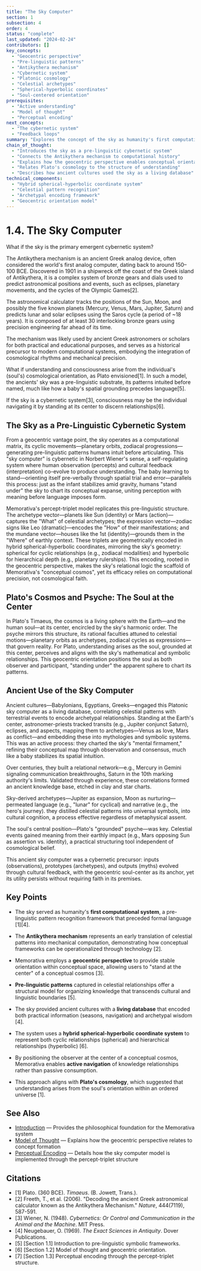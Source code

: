 ```yaml
---
title: "The Sky Computer"
section: 1
subsection: 4
order: 4
status: "complete"
last_updated: "2024-02-24"
contributors: []
key_concepts:
  - "Geocentric perspective"
  - "Pre-linguistic patterns"
  - "Antikythera mechanism"
  - "Cybernetic system"
  - "Platonic cosmology"
  - "Celestial archetypes"
  - "Spherical-hyperbolic coordinates"
  - "Soul-centered orientation"
prerequisites:
  - "Active understanding"
  - "Model of thought"
  - "Perceptual encoding"
next_concepts:
  - "The cybernetic system"
  - "Feedback loops"
summary: "Explores the concept of the sky as humanity's first computational system, a pre-linguistic cybernetic matrix that provides the structural foundation for Memorativa's conceptual organization through geocentric orientation."
chain_of_thought:
  - "Introduces the sky as a pre-linguistic cybernetic system"
  - "Connects the Antikythera mechanism to computational history"
  - "Explains how the geocentric perspective enables conceptual orientation"
  - "Relates Plato's cosmology to the structure of understanding"
  - "Describes how ancient cultures used the sky as a living database"
technical_components:
  - "Hybrid spherical-hyperbolic coordinate system"
  - "Celestial pattern recognition"
  - "Archetypal encoding framework"
  - "Geocentric orientation model"
---
```


# 1.4. The Sky Computer
What if the sky is the primary emergent cybernetic system?

The Antikythera mechanism is an ancient Greek analog device, often considered the world's first analog computer, dating back to around 150–100 BCE. Discovered in 1901 in a shipwreck off the coast of the Greek island of Antikythera, it is a complex system of bronze gears and dials used to predict astronomical positions and events, such as eclipses, planetary movements, and the cycles of the Olympic Games[2]. 

The astronomical calculator tracks the positions of the Sun, Moon, and possibly the five known planets (Mercury, Venus, Mars, Jupiter, Saturn) and predicts lunar and solar eclipses using the Saros cycle (a period of ~18 years). It is composed of at least 30 interlocking bronze gears using precision engineering far ahead of its time.

The mechanism was likely used by ancient Greek astronomers or scholars for both practical and educational purposes, and serves as a historical precursor to modern computational systems, embodying the integration of cosmological rhythms and mechanical precision.

What if understanding and consciousness arise from the individual's (soul's) cosmological orientation, as Plato envisioned[1]. In such a model, the ancients' sky was a pre-linguistic substrate, its patterns intuited before named, much like how a baby's spatial grounding precedes language[5]. 

If the sky is a cybernetic system[3], consciousness may be the individual navigating it by standing at its center to discern relationships[6]. 

## The Sky as a Pre-Linguistic Cybernetic System
From a geocentric vantage point, the sky operates as a computational matrix, its cyclic movements—planetary orbits, zodiacal progressions—generating pre-linguistic patterns humans intuit before articulating. This "sky computer" is cybernetic in Norbert Wiener's sense, a self-regulating system where human observation (percepts) and cultural feedback (interpretation) co-evolve to produce understanding. The baby learning to stand—orienting itself pre-verbally through spatial trial and error—parallels this process: just as the infant stabilizes amid gravity, humans "stand under" the sky to chart its conceptual expanse, uniting perception with meaning before language imposes form.

Memorativa's percept-triplet model replicates this pre-linguistic structure. The archetype vector—planets like Sun (identity) or Mars (action)—captures the "What" of celestial archetypes; the expression vector—zodiac signs like Leo (dramatic)—encodes the "How" of their manifestations; and the mundane vector—houses like the 1st (identity)—grounds them in the "Where" of earthly context. These triplets are geometrically encoded in hybrid spherical-hyperbolic coordinates, mirroring the sky's geometry: spherical for cyclic relationships (e.g., zodiacal modalities) and hyperbolic for hierarchical depth (e.g., planetary rulerships). This encoding, rooted in the geocentric perspective, makes the sky's relational logic the scaffold of Memorativa's "conceptual cosmos", yet its efficacy relies on computational precision, not cosmological faith.

## Plato's Cosmos and Psyche: The Soul at the Center
In Plato's Timaeus, the cosmos is a living sphere with the Earth—and the human soul—at its center, encircled by the sky's harmonic order. The psyche mirrors this structure, its rational faculties attuned to celestial motions—planetary orbits as archetypes, zodiacal cycles as expressions—that govern reality. For Plato, understanding arises as the soul, grounded at this center, perceives and aligns with the sky's mathematical and symbolic relationships. This geocentric orientation positions the soul as both observer and participant, "standing under" the apparent sphere to chart its patterns.

## Ancient Use of the Sky Computer
Ancient cultures—Babylonians, Egyptians, Greeks—engaged this Platonic sky computer as a living database, correlating celestial patterns with terrestrial events to encode archetypal relationships. Standing at the Earth's center, astronomer-priests tracked transits (e.g., Jupiter conjunct Saturn), eclipses, and aspects, mapping them to archetypes—Venus as love, Mars as conflict—and embedding these into mythologies and symbolic systems. This was an active process: they charted the sky's "mental firmament," refining their conceptual map through observation and consensus, much like a baby stabilizes its spatial intuition.

Over centuries, they built a relational network—e.g., Mercury in Gemini signaling communication breakthroughs, Saturn in the 10th marking authority's limits. Validated through experience, these correlations formed an ancient knowledge base, etched in clay and star charts.

Sky-derived archetypes—Jupiter as expansion, Moon as nurturing—permeated language (e.g., "lunar" for cyclical) and narrative (e.g., the hero's journey). they distilled celestial patterns into universal symbols,  into cultural cognition, a process effective regardless of metaphysical assent.

The soul's central position—Plato's "grounded" psyche—was key. Celestial events gained meaning from their earthly impact (e.g., Mars opposing Sun as assertion vs. identity), a practical structuring tool independent of cosmological belief.

This ancient sky computer was a cybernetic precursor: inputs (observations), prototypes (archetypes), and outputs (myths) evolved through cultural feedback, with the geocentric soul-center as its anchor, yet its utility persists without requiring faith in its premises.

## Key Points

- The sky served as humanity's **first computational system**, a pre-linguistic pattern recognition framework that preceded formal language [1][4].

- The **Antikythera mechanism** represents an early translation of celestial patterns into mechanical computation, demonstrating how conceptual frameworks can be operationalized through technology [2].

- Memorativa employs a **geocentric perspective** to provide stable orientation within conceptual space, allowing users to "stand at the center" of a conceptual cosmos [3].

- **Pre-linguistic patterns** captured in celestial relationships offer a structural model for organizing knowledge that transcends cultural and linguistic boundaries [5].

- The sky provided ancient cultures with a **living database** that encoded both practical information (seasons, navigation) and archetypal wisdom [4].

- The system uses a **hybrid spherical-hyperbolic coordinate system** to represent both cyclic relationships (spherical) and hierarchical relationships (hyperbolic) [6].

- By positioning the observer at the center of a conceptual cosmos, Memorativa enables **active navigation** of knowledge relationships rather than passive consumption.

- This approach aligns with **Plato's cosmology**, which suggested that understanding arises from the soul's orientation within an ordered universe [1].

## See Also

- [Introduction](./memorativa-1-1-introduction.md) — Provides the philosophical foundation for the Memorativa system
- [Model of Thought](./memorativa-1-2-model-of-thought.md) — Explains how the geocentric perspective relates to concept formation
- [Perceptual Encoding](./memorativa-1-3-perceptual-encoding.md) — Details how the sky computer model is implemented through the percept-triplet structure

## Citations

- [1] Plato. (360 BCE). *Timaeus*. (B. Jowett, Trans.).
- [2] Freeth, T., et al. (2006). "Decoding the ancient Greek astronomical calculator known as the Antikythera Mechanism." *Nature*, 444(7119), 587-591.
- [3] Wiener, N. (1948). *Cybernetics: Or Control and Communication in the Animal and the Machine*. MIT Press.
- [4] Neugebauer, O. (1969). *The Exact Sciences in Antiquity*. Dover Publications.
- [5] [Section 1.1] Introduction to pre-linguistic symbolic frameworks.
- [6] [Section 1.2] Model of thought and geocentric orientation.
- [7] [Section 1.3] Perceptual encoding through the percept-triplet structure.